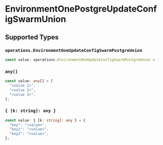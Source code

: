# EnvironmentOnePostgreUpdateConfigSwarmUnion


## Supported Types

### `operations.EnvironmentOneUpdateConfigSwarmPostgreUnion`

```typescript
const value: operations.EnvironmentOneUpdateConfigSwarmPostgreUnion = "<value>";
```

### `any[]`

```typescript
const value: any[] = [
  "<value 1>",
  "<value 2>",
  "<value 3>",
];
```

### `{ [k: string]: any }`

```typescript
const value: { [k: string]: any } = {
  "key": "<value>",
  "key1": "<value>",
  "key2": "<value>",
};
```

